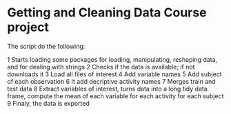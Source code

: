 # Getting and Cleaning Data Course project


The script do the following:

1 Starts loading some packages for loading, manipulating, reshaping data, and for dealing with strings
2 Checks if the data is available; if not downloads it
3 Load all files of interest
4 Add variable names
5 Add subject of each observation
6 It add decriptive activity names 
7 Merges train and test data
8 Extract variables of interest, turns data into a long tidy data frame, compute the mean of each variable for each activity for each subject
9 Finaly, the data is exported

